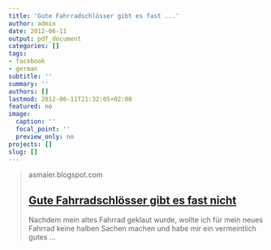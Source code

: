 ```yaml
---
title: 'Gute Fahrradschlösser gibt es fast ...'
author: admin
date: 2012-06-11
output: pdf_document
categories: []
tags:
- facebook
- german
subtitle: ''
summary: ''
authors: []
lastmod: 2012-06-11T21:32:05+02:00
featured: no
image:
  caption: ''
  focal_point: ''
  preview_only: no
projects: []
slug: []
---
```


> asmaier.blogspot.com
> ## [Gute Fahrradschlösser gibt es fast nicht](http://asmaier.blogspot.com/2012/06/gute-fahrradschlosser-gibt-es-fast.html)
>
> Nachdem mein altes Fahrrad geklaut wurde, wollte ich für mein neues Fahrrad keine halben Sachen machen und habe mir ein vermeintlich gutes ...

